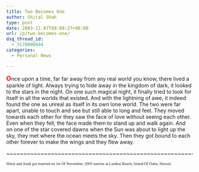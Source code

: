 ```yaml
---
title: Two Becomes One
author: Shital Shah
type: post
date: 2003-11-07T08:09:27+00:00
url: /p/two-becomes-one/
dsq_thread_id:
  - 3178808844
categories:
  - Personal News

---
```

<span style="color:red;font-size:125%"><strong>O</strong></span>nce upon a time, far far away from any real world you know, there lived a sparkle of light. Always trying to hide away in the kingdom of dark, it looked to the stars in the night. On one such magical night, it finally tried to look for itself in all the worlds that existed. And with the lightning of awe, it indeed found the one as unreal as itself in its own lone world. The two were far apart, unable to touch and see but still able to long and feel. They moved towards each other for they saw the face of love without seeing each other. Even when they fell, the face made them to stand up and walk again. And on one of the star covered dawns when the Sun was about to light up the sky, they met where the ocean meets the sky. Then they got bound to each other forever to make the wings and they flew away. 

<p style="width:100%;text-align:center;white-space: nowrap;overflow: hidden;text-overflow: clip;">
  ~~~~~~~~~~~~~~~~~~~~~~~~~~~~~~~~~~~~~~~~~~~~~~~~~~~~~~~~~~~~~~~~~~~~~~~~~~~~~~~~~~~~~~~~~~~~~~~~~~~~~~~~~~~~~~~~~~~~~~~~~~~~~~~~~~~~~~~~~~~~~~~~~~~~~~~~~~~~~~~~~~~~~~~~~~~~~~~~~~~~~~~~~~~~~~~~~~~~~~~~~~~~~~~~~~~~~~~~~~~~~~~~~~~~~~~~~~~~~~~~~~~~~~~~~~~~~~~~~~~~~~~~~~~~~~~~~~~~~~~~~~~~~~~~~~~~~~~~~~~~~~~~~~~~~~~~~~~~~~~~~~~~~~~~~~~~~~~~~~~~~~~~~~~~~~~~~~~~~~~~~~~~~~~~~~~~~~~~~~~~~~~~~~~~~~~~~~~~~~~~~~~~~~~~~~~~~~~~~~~~~~~~~~~~~~~~~~~~~~~~~~~~~~~~~~~~~~~~~~~~~~~~~~~~~~~~~~~~~~~~~~~~~~~~~~~~~~~~~~~~~~~~~~~~~~~~~~~~~~~~~~~~~~~~~~~~~~~~~~~~~~~~~~~~~~~~~~~~~~~~~~~~~~~~~~~~~~~~~~~~~~~~~~~~~~~~~~~~~~~~~~~~~~~~~~~~~~~~~~~~~~~~~~~~~~~~~~~~~~~~~~~~~~~~~~~~~~~~~~~~~~~~~~~~~~~~~~~~~~~~~~~~~~~~~~~~~~~~~~~~~~~~~~~~~~~~~~~~~~~~~~~~~~~~~~~~~~~~~
</p>

<p style="font-family:Book Antiqua,Bookman Old Style,cursive;font-size:75%">
  Shital and Anah got married on 1st Of November, 2003 sunrise at Lanikai Beach, Island Of Oahu, Hawaii.
</p>